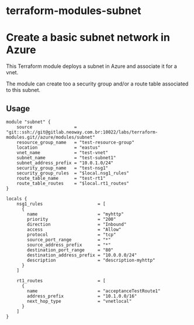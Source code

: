 # terraform-modules-subnet #

Create a basic subnet network in Azure
==============================================================================

This Terraform module deploys a subnet in Azure and associate it for a vnet.

The module can create too a security group and/or a route table associated to this subnet.

Usage
-----

```hcl
module "subnet" {
    source                = "git::ssh://git@gitlab.neoway.com.br:10022/labs/terraform-modules.git//azure/modules/subnet"
    resource_group_name   = "test-resource-group"
    location              = "eastus"
    vnet_name             = "test-vnet"
    subnet_name           = "test-subnet1"
    subnet_address_prefix = "10.0.1.0/24"
    security_group_name   = "test-nsg1"
    security_group_rules  = "$local.nsg1_rules"
    route_table_name      = "test-rt1"
    route_table_routes    = "$local.rt1_routes"
}

locals {
    nsg1_rules                     = [
      {
        name                       = "myhttp"
        priority                   = "200"
        direction                  = "Inbound"
        access                     = "Allow"
        protocol                   = "tcp"
        source_port_range          = "*"
        source_address_prefix      = "*"
        destination_port_range     = "80"
        destination_address_prefix = "10.0.0.0/24"
        description                = "description-myhttp"
      }
    ]

    rt1_routes                     = [
      {
        name                       = "acceptanceTestRoute1"
        address_prefix             = "10.1.0.0/16"
        next_hop_type              = "vnetlocal"
      }
    ]
}
```

